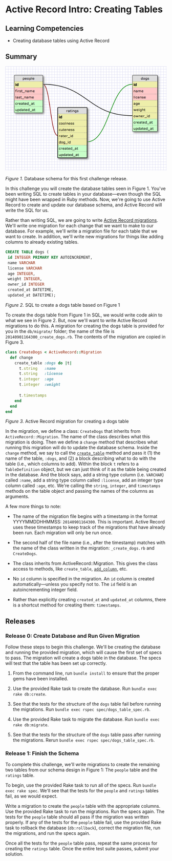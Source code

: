 # Active Record Intro: Creating Tables

## Learning Competencies

- Creating database tables using Active Record

## Summary

![Database Schema](/schema_design.png)

*Figure 1.*  Database schema for this first challenge release.

In this challenge you will create the database tables seen in Figure 1.  You've been writing SQL to create tables in your database—even though the SQL might have been wrapped in Ruby methods.  Now, we're going to use Active Record to create and update our database schema, and Active Record will write the SQL for us.

Rather than writing SQL, we are going to write [Active Record migrations](http://guides.rubyonrails.org/migrations.html).  We'll write one migration for each change that we want to make to our database.  For example, we'll write a migration file for each table that we want to create.  In addition, we'll write new migrations for things like adding columns to already existing tables.

```SQL
CREATE TABLE dogs (
 id INTEGER PRIMARY KEY AUTOINCREMENT,
 name VARCHAR
 license VARCHAR
 age INTEGER,
 weight INTEGER,
 owner_id INTEGER
 created_at DATETIME,
 updated_at DATETIME);
```

*Figure 2.* SQL to create a dogs table based on Figure 1

To create the dogs table from Figure 1 in SQL, we would write code akin to what we see in Figure 2.  But, now we'll want to write Active Record migrations to do this.  A migration for creating the dogs table is provided for you in the `db/migrate/` folder; the name of the file is `20140901164300_create_dogs.rb`.  The contents of the migration are copied in Figure 3.

```ruby
class CreateDogs < ActiveRecord::Migration
  def change
    create_table :dogs do |t|
      t.string   :name
      t.string   :license
      t.integer  :age
      t.integer  :weight

      t.timestamps
    end
  end
end
```

*Figure 3.*  Active Record migration for creating a dogs table

In the migration, we define a class:  `CreateDogs` that inherits from `ActiveRecord::Migration`.  The name of the class describes what this migration is doing.  Then we define a `change` method that describes what running this migration will do to update the database schema.  Inside the `change` method, we say to call the [`create_table`](http://apidock.com/rails/ActiveRecord/ConnectionAdapters/SchemaStatements/create_table) method and pass it (1) the name of the table, `:dogs`, and (2) a block describing what to do with the table (i.e., which columns to add).  Within the block `t` refers to a `TableDefinition` object, but we can just think of it as the table being created in the database.  And the block says, add a string type column (i.e. `VARCHAR`) called `:name`, add a string type column called `:license`, add an integer type column called `:age`, etc.  We're calling the `string`, `integer`, and `timestamps` methods on the table object and passing the names of the columns as arguments.

A few more things to note:

- The name of the migration file begins with a timestamp in the format YYYYMMDDHHMMSS: `20140901164300`.  This is important. Active Record uses these timestamps to keep track of the migrations that have already been run.  Each migration will only be run once.

- The second half of the file name (i.e., after the timestamp) matches with the name of the class written in the migration:  `_create_dogs.rb` and `CreateDogs`.

- The class inherits from ActiveRecord::Migration.  This gives the class access to methods, like `create_table`, [`add_column`](http://apidock.com/rails/v4.0.2/ActiveRecord/ConnectionAdapters/SchemaStatements/add_column), etc.

- No `id` column is specified in the migration.  An `id` column is created automatically—unless you specify not to.  The `id` field is an autoincrementing integer field.

- Rather than explicitly creating `created_at` and `updated_at` columns, there is a shortcut method for creating them:  `timestamps`.

## Releases

### Release 0: Create Database and Run Given Migration

Follow these steps to begin this challenge.  We'll be creating the database and running the provided migration, which will cause the first set of specs to pass.  The migration will create a dogs table in the database.  The specs will test that the table has been set up correctly.

1. From the command line, run `bundle install` to ensure that the proper gems have been installed.

2. Use the provided Rake task to create the database.  Run `bundle exec rake db:create`.

3. See that the tests for the structure of the `dogs` table fail before running the migrations.  Run `bundle exec rspec spec/dogs_table_spec.rb`.

4. Use the provided Rake task to migrate the database. Run `bundle exec rake db:migrate`.

5.  See that the tests for the structure of the `dogs` table pass after running the migrations.  Rerun `bundle exec rspec spec/dogs_table_spec.rb`.

### Release 1:  Finish the Schema

To complete this challenge, we'll write migrations to create the remaining two tables from our schema design in Figure 1:  The `people` table and the `ratings` table.

To begin, use the provided Rake task to run all of the specs.  Run `bundle exec rake spec`.  We'll see that the tests for the `people` and `ratings` tables fail, as we would expect.

Write a migration to create the `people` table with the appropriate columns.  Use the provided Rake task to run the migrations.  Run the specs again.  The tests for the `people` table should all pass if the migration was written properly.  If any of the tests for the `people` table fail, use the provided Rake task to rollback the database (`db:rollback`), correct the migration file, run the migrations, and run the specs again.

Once all the tests for the `people` table pass, repeat the same process for creating the `ratings` table.  Once the entire test suite passes, submit your solution.

